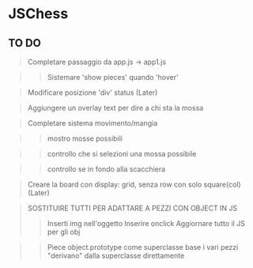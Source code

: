 # JSChess
## TO DO

> Completare passaggio da app.js -> app1.js

  >> Sistemare 'show pieces' quando 'hover'

> Modificare posizione 'div' status (Later)

> Aggiungere un overlay text per dire a chi sta la mossa

> Completare sistema movimento/mangia

  >> mostro mosse possibili

  >> controllo che si selezioni una mossa possibile

  >> controllo se in fondo alla scacchiera

> Creare la board con display: grid, senza row con solo square(col) (Later)

> SOSTITUIRE TUTTI PER ADATTARE A PEZZI CON OBJECT IN JS
  >> Inserti img nell'oggetto
  >> Inserire onclick
  >> Aggiornare tutto il JS per gli obj

>> Piece object.prototype come superclasse base
>> i vari pezzi "derivano" dalla superclasse direttamente

